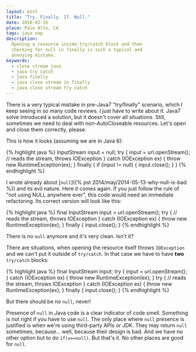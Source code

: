 ```yaml
---
layout: post
title: "Try. Finally. If. Null."
date: 2016-02-16
place: Palo Alto, CA
tags: java oop
description:
  Opening a resource inside try/catch block and then
  checking for null in finally is such a typical and
  annoying mistake.
keywords:
  - close stream java
  - java try catch
  - java finally
  - java close stream in finally
  - java close stream try catch
---
```


There is a very typical mistake in pre-Java7 "try/finally" scenario,
which I keep seeing in so many code reviews. I just have to write about it.
Java7 solve introduced a solution, but it doesn't cover all situations.
Still, sometimes we need to deal with non-AutoCloseable resources. Let's
open and close them correctly, please.

<!--more-->

This is how it looks (assuming we are in Java 6):

{% highlight java %}
InputStream input = null;
try {
  input = url.openStream();
  // reads the stream, throws IOException
} catch (IOException ex) {
  throw new RuntimeException(ex);
} finally {
  if (input != null) {
    input.close();
  }
}
{% endhighlight %}

I wrote already about [`null`]({% pst 2014/may/2014-05-13-why-null-is-bad %})
and its evil nature. Here it comes again. If you just follow the rule
of "not using NULL anywhere ever", this code would need an immediate
refactoring. Its correct version will look like this:

{% highlight java %}
final InputStream input = url.openStream();
try {
  // reads the stream, throws IOException
} catch (IOException ex) {
  throw new RuntimeException(ex);
} finally {
  input.close();
}
{% endhighlight %}

There is no `null` anymore and it's very clean. Isn't it?

There are situations, when opening the resource itself throws `IOException`
and we can't put it outside of `try/catch`. In that case we have to have
**two** `try/catch` blocks:

{% highlight java %}
final InputStream input;
try {
  input = url.openStream();
} catch (IOException ex) {
  throw new RuntimeException(ex);
}
try {
  // reads the stream, throws IOException
} catch (IOException ex) {
  throw new RuntimeException(ex);
} finally {
  input.close();
}
{% endhighlight %}

But there should be no `null`, never!

Presence of `null` in Java code is a clear indicator of code smell. Something
is not right if you have to use `null`. The only place where `null` presence
is justified is when we're using third-party APIs or JDK. They may return
`null` sometimes, because... well, because their design is bad. And we have
no other option but to do `if(x==null)`. But that's it. No other places
are good for `null`.

